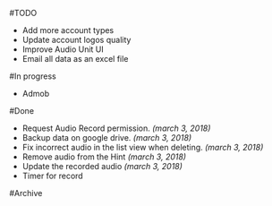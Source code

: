 #TODO
- Add more account types
- Update account logos quality
- Improve Audio Unit UI
- Email all data as an excel file

#In progress
- Admob


#Done
- Request Audio Record permission. _(march 3, 2018)_
- Backup data on google drive. _(march 3, 2018)_
- Fix incorrect audio in the list view when deleting. _(march 3, 2018)_
- Remove audio from the Hint _(march 3, 2018)_
- Update the recorded audio _(march 3, 2018)_
- Timer for record


#Archive